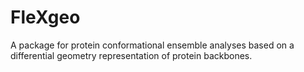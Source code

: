 # FleXgeo
A package for protein conformational ensemble analyses based on a differential geometry representation of protein backbones.
